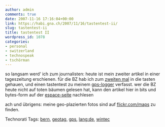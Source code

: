 ```yaml
---
author: admin
comments: true
date: 2007-11-16 17:16:04+00:00
link: https://habi.gna.ch/2007/11/16/tastentest-ii/
slug: tastentest-ii
title: tastentest II
wordpress_id: 1078
categories:
- personal
- switzerland
- technospeak
- tschörman
---
```


so langsam werd' ich zum journalisten: heute ist mein zweiter artikel in einer tageszeitung erschienen. für die BZ hab ich zum [zweiten mal](https://habi.gna.ch/2006/11/09/citizen-journalism/) in die tasten gehauen, und einen tastentest zu meinem [gps-logger](https://habi.gna.ch/?s=gps) verfasst. wer die BZ heute nicht auf toten bäumen gelesen hat, kann den artikel hier in bits und bytes-form auf der [espace-seite](http://espace.ch/artikel_445663.html) nachlesen

ach und übrigens: meine geo-plazierten fotos sind auf [flickr.com/maps](http://flickr.com/photos/habi/map) zu finden.


Technorati Tags: [bern](http://www.technorati.com/tag/bern), [geotag](http://www.technorati.com/tag/geotag), [gps](http://www.technorati.com/tag/gps), [lang:de](http://www.technorati.com/tag/lang:de), [wintec](http://www.technorati.com/tag/wintec)
